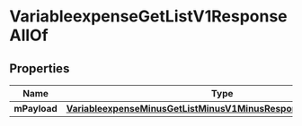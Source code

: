
# VariableexpenseGetListV1ResponseAllOf

## Properties
Name | Type | Description | Notes
------------ | ------------- | ------------- | -------------
**mPayload** | [**VariableexpenseMinusGetListMinusV1MinusResponseMinusMPayload**](VariableexpenseMinusGetListMinusV1MinusResponseMinusMPayload.md) |  | 



